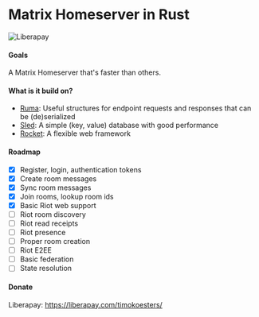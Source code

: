 # Matrix Homeserver in Rust

![Liberapay](http://img.shields.io/liberapay/receives/timokoesters.svg?logo=liberapay)

#### Goals

A Matrix Homeserver that's faster than others.

#### What is it build on?

- [Ruma](https://www.ruma.io): Useful structures for endpoint requests and responses that can be (de)serialized
- [Sled](https://github.com/spacejam/sled): A simple (key, value) database with good performance
- [Rocket](https://rocket.rs): A flexible web framework

#### Roadmap

- [x] Register, login, authentication tokens
- [x] Create room messages
- [x] Sync room messages
- [x] Join rooms, lookup room ids
- [x] Basic Riot web support
- [ ] Riot room discovery
- [ ] Riot read receipts
- [ ] Riot presence
- [ ] Proper room creation
- [ ] Riot E2EE
- [ ] Basic federation
- [ ] State resolution

#### Donate

Liberapay: <https://liberapay.com/timokoesters/>

